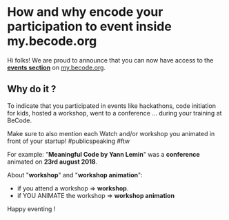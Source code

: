 # How and why encode your participation to event inside my.becode.org

Hi folks!
We are proud to announce that you can now have access to the [**events section**](https://my.becode.org/eventusers) on [my.becode.org](https://my.becode.org/eventusers).    

## Why do it ?

To indicate that you participated in events like hackathons, code initiation for kids, hosted a workshop, went to a conference ...  during your training at BeCode.    

Make sure to also mention each Watch and/or workshop you animated in front of your startup! #publicspeaking #ftw

For example: "**Meaningful Code by Yann Lemin**" was a **conference** animated on **23rd august 2018**.

About "**workshop**" and "**workshop animation**": 

- if you attend a workshop => **workshop**. 
- if YOU ANIMATE the workshop => **workshop animation**

Happy eventing !

